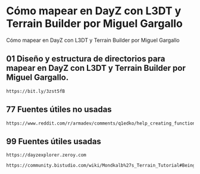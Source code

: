 # Cómo mapear en DayZ con L3DT y Terrain Builder por Miguel Gargallo
Cómo mapear en DayZ con L3DT y Terrain Builder por Miguel Gargallo

## 01 Diseño y estructura de directorios para mapear en DayZ con L3DT y Terrain Builder por Miguel Gargallo.
```
https://bit.ly/3zst5fB
```
## 77 Fuentes útiles no usadas
```
https://www.reddit.com/r/armadev/comments/q1edko/help_creating_functions_in_configcpp_addon/
```

## 99 Fuentes útiles usadas
```
https://dayzexplorer.zeroy.com
```
```
https://community.bistudio.com/wiki/Mondkalb%27s_Terrain_Tutorial#Being_Done
```
